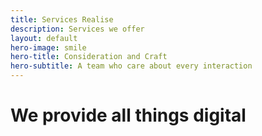 ```yaml
---
title: Services Realise
description: Services we offer
layout: default
hero-image: smile
hero-title: Consideration and Craft
hero-subtitle: A team who care about every interaction
---
```


# We provide all things digital